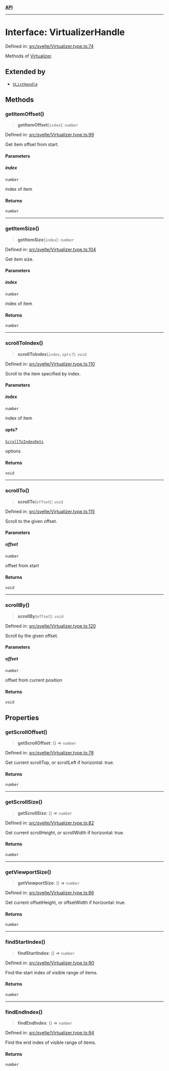 [**API**](../../API.md)

***

# Interface: VirtualizerHandle

Defined in: [src/svelte/Virtualizer.type.ts:74](https://github.com/inokawa/virtua/blob/9beb70eb109c037ab86ea839e5f119e979768d35/src/svelte/Virtualizer.type.ts#L74)

Methods of [Virtualizer](../variables/VList.md).

## Extended by

- [`VListHandle`](VListHandle.md)

## Methods

### getItemOffset()

> **getItemOffset**(`index`): `number`

Defined in: [src/svelte/Virtualizer.type.ts:99](https://github.com/inokawa/virtua/blob/9beb70eb109c037ab86ea839e5f119e979768d35/src/svelte/Virtualizer.type.ts#L99)

Get item offset from start.

#### Parameters

##### index

`number`

index of item

#### Returns

`number`

***

### getItemSize()

> **getItemSize**(`index`): `number`

Defined in: [src/svelte/Virtualizer.type.ts:104](https://github.com/inokawa/virtua/blob/9beb70eb109c037ab86ea839e5f119e979768d35/src/svelte/Virtualizer.type.ts#L104)

Get item size.

#### Parameters

##### index

`number`

index of item

#### Returns

`number`

***

### scrollToIndex()

> **scrollToIndex**(`index`, `opts?`): `void`

Defined in: [src/svelte/Virtualizer.type.ts:110](https://github.com/inokawa/virtua/blob/9beb70eb109c037ab86ea839e5f119e979768d35/src/svelte/Virtualizer.type.ts#L110)

Scroll to the item specified by index.

#### Parameters

##### index

`number`

index of item

##### opts?

[`ScrollToIndexOpts`](../../react/interfaces/ScrollToIndexOpts.md)

options

#### Returns

`void`

***

### scrollTo()

> **scrollTo**(`offset`): `void`

Defined in: [src/svelte/Virtualizer.type.ts:115](https://github.com/inokawa/virtua/blob/9beb70eb109c037ab86ea839e5f119e979768d35/src/svelte/Virtualizer.type.ts#L115)

Scroll to the given offset.

#### Parameters

##### offset

`number`

offset from start

#### Returns

`void`

***

### scrollBy()

> **scrollBy**(`offset`): `void`

Defined in: [src/svelte/Virtualizer.type.ts:120](https://github.com/inokawa/virtua/blob/9beb70eb109c037ab86ea839e5f119e979768d35/src/svelte/Virtualizer.type.ts#L120)

Scroll by the given offset.

#### Parameters

##### offset

`number`

offset from current position

#### Returns

`void`

## Properties

### getScrollOffset()

> **getScrollOffset**: () => `number`

Defined in: [src/svelte/Virtualizer.type.ts:78](https://github.com/inokawa/virtua/blob/9beb70eb109c037ab86ea839e5f119e979768d35/src/svelte/Virtualizer.type.ts#L78)

Get current scrollTop, or scrollLeft if horizontal: true.

#### Returns

`number`

***

### getScrollSize()

> **getScrollSize**: () => `number`

Defined in: [src/svelte/Virtualizer.type.ts:82](https://github.com/inokawa/virtua/blob/9beb70eb109c037ab86ea839e5f119e979768d35/src/svelte/Virtualizer.type.ts#L82)

Get current scrollHeight, or scrollWidth if horizontal: true.

#### Returns

`number`

***

### getViewportSize()

> **getViewportSize**: () => `number`

Defined in: [src/svelte/Virtualizer.type.ts:86](https://github.com/inokawa/virtua/blob/9beb70eb109c037ab86ea839e5f119e979768d35/src/svelte/Virtualizer.type.ts#L86)

Get current offsetHeight, or offsetWidth if horizontal: true.

#### Returns

`number`

***

### findStartIndex()

> **findStartIndex**: () => `number`

Defined in: [src/svelte/Virtualizer.type.ts:90](https://github.com/inokawa/virtua/blob/9beb70eb109c037ab86ea839e5f119e979768d35/src/svelte/Virtualizer.type.ts#L90)

Find the start index of visible range of items.

#### Returns

`number`

***

### findEndIndex()

> **findEndIndex**: () => `number`

Defined in: [src/svelte/Virtualizer.type.ts:94](https://github.com/inokawa/virtua/blob/9beb70eb109c037ab86ea839e5f119e979768d35/src/svelte/Virtualizer.type.ts#L94)

Find the end index of visible range of items.

#### Returns

`number`
